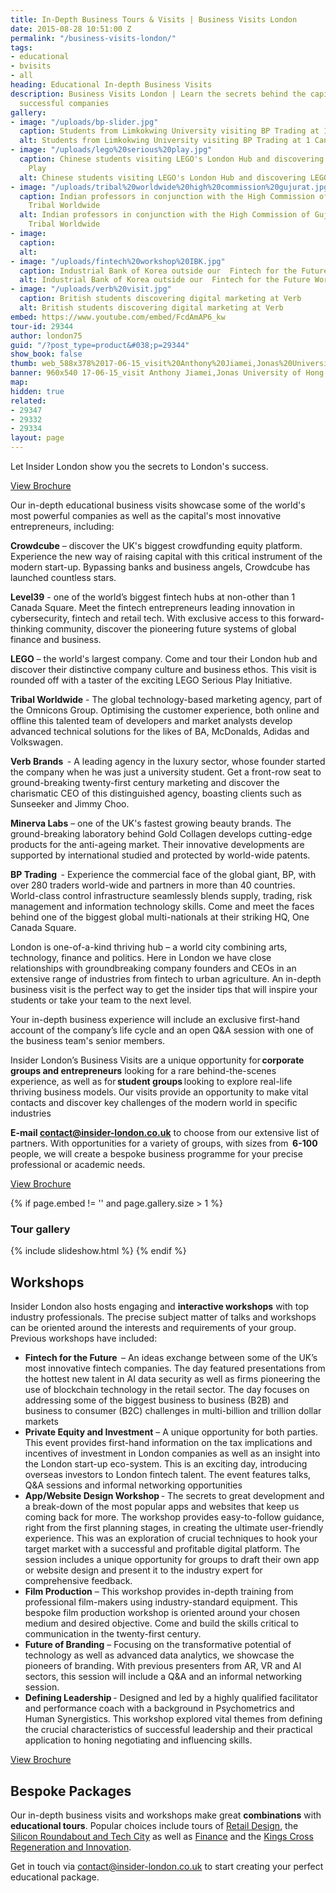 ```yaml
---
title: In-Depth Business Tours & Visits | Business Visits London
date: 2015-08-28 10:51:00 Z
permalink: "/business-visits-london/"
tags:
- educational
- bvisits
- all
heading: Educational In-depth Business Visits
description: Business Visits London | Learn the secrets behind the capital’s most
  successful companies
gallery:
- image: "/uploads/bp-slider.jpg"
  caption: Students from Limkokwing University visiting BP Trading at 1 Canary Wharf
  alt: Students from Limkokwing University visiting BP Trading at 1 Canary Wharf
- image: "/uploads/lego%20serious%20play.jpg"
  caption: Chinese students visiting LEGO's London Hub and discovering LEGO Serious
    Play
  alt: Chinese students visiting LEGO's London Hub and discovering LEGO Serious Play
- image: "/uploads/tribal%20worldwide%20high%20commission%20gujurat.jpg"
  caption: Indian professors in conjunction with the High Commission of Gujurat visiting
    Tribal Worldwide
  alt: Indian professors in conjunction with the High Commission of Gujurat visiting
    Tribal Worldwide
- image:
  caption:
  alt:
- image: "/uploads/fintech%20workshop%20IBK.jpg"
  caption: Industrial Bank of Korea outside our  Fintech for the Future Workshop
  alt: Industrial Bank of Korea outside our  Fintech for the Future Workshop
- image: "/uploads/verb%20visit.jpg"
  caption: British students discovering digital marketing at Verb
  alt: British students discovering digital marketing at Verb
embed: https://www.youtube.com/embed/FcdAmAP6_kw
tour-id: 29344
author: london75
guid: "/?post_type=product&#038;p=29344"
show_book: false
thumb: web_588x378%2017-06-15_visit%20Anthony%20Jiamei,Jonas%20University%20of%20Hong%20Kong.jpg
banner: 960x540 17-06-15_visit Anthony Jiamei,Jonas University of Hong Kong.jpg
map:
hidden: true
related:
- 29347
- 29332
- 29334
layout: page
---
```


Let Insider London show you the secrets to London's success.

<a class="btn btn--small btn--red" href="/assets/in-depth-business-visits_brochure_Insider_London.pdf">View Brochure</a>

Our in-depth educational business visits showcase some of the world's most powerful companies as well as the capital's most innovative entrepreneurs, including:

**Crowdcube** – discover the UK's biggest crowdfunding equity platform. Experience the new way of raising capital with this critical instrument of the modern start-up. Bypassing banks and business angels, Crowdcube has launched countless stars.

**Level39** - one of the world’s biggest fintech hubs at non-other than 1 Canada Square. Meet the fintech entrepreneurs leading innovation in cybersecurity, fintech and retail tech. With exclusive access to this forward-thinking community, discover the pioneering future systems of global finance and business.

**LEGO** – the world's largest company. Come and tour their London hub and discover their distinctive company culture and business ethos. This visit is rounded off with a taster of the exciting LEGO Serious Play Initiative.

**Tribal Worldwide** - The global technology-based marketing agency, part of the Omnicons Group. Optimising the customer experience, both online and offline this talented team of developers and market analysts develop advanced technical solutions for the likes of BA, McDonalds, Adidas and Volkswagen.

**Verb Brands**  - A leading agency in the luxury sector, whose founder started the company when he was just a university student. Get a front-row seat to ground-breaking twenty-first century marketing and discover the charismatic CEO of this distinguished agency, boasting clients such as Sunseeker and Jimmy Choo.

**Minerva Labs** – one of the UK's fastest growing beauty brands. The ground-breaking laboratory behind Gold Collagen develops cutting-edge products for the anti-ageing market. Their innovative developments are supported by international studied and protected by world-wide patents.

**BP Trading**  - Experience the commercial face of the global giant, BP, with over 280 traders world-wide and partners in more than 40 countries. World-class control infrastructure seamlessly blends supply, trading, risk management and information technology skills. Come and meet the faces behind one of the biggest global multi-nationals at their striking HQ, One Canada Square.

London is one-of-a-kind thriving hub – a world city combining arts, technology, finance and politics. Here in London we have close relationships with groundbreaking company founders and CEOs in an extensive range of industries from fintech to urban agriculture. An in-depth business visit is the perfect way to get the insider tips that will inspire your students or take your team to the next level.



Your in-depth business experience will include an exclusive first-hand account of the company’s life cycle and an open Q&A session with one of the business team's senior members.

Insider London’s Business Visits are a unique opportunity for **corporate groups and entrepreneurs** looking for a rare behind-the-scenes experience, as well as for **student groups** looking to explore real-life thriving business models. Our visits provide an opportunity to make vital contacts and discover key challenges of the modern world in specific industries

**E-mail [contact@insider-london.co.uk](mailto:contact@insider-london.co.uk)** to choose from our extensive list of partners. With opportunities for a variety of groups, with sizes from  **6-100** people, we will create a bespoke business programme for your precise professional or academic needs.

<a class="btn btn--small btn--red" href="/assets/in-depth-business-visits_brochure_Insider_London.pdf">View Brochure</a>

{% if page.embed != '' and page.gallery.size > 1 %}
### Tour gallery
  {% include slideshow.html %}
{% endif %}

## Workshops
Insider London also hosts engaging and **interactive workshops** with top industry professionals. The precise subject matter of talks and workshops can be oriented around the interests and requirements of your group. Previous workshops have included:

- **Fintech for the Future**  – An ideas exchange between some of the UK’s most innovative fintech companies. The day featured presentations from the hottest new talent in AI data security as well as firms pioneering the use of blockchain technology in the retail sector. The day focuses on addressing some of the biggest business to business (B2B) and business to consumer (B2C) challenges in multi-billion and trillion dollar markets
- **Private Equity and Investment** – A unique opportunity for both parties. This event provides first-hand information on the tax implications and incentives of investment in London companies as well as an insight into the London start-up eco-system. This is an exciting day, introducing overseas investors to London fintech talent. The event features talks, Q&A sessions and informal networking opportunities
- **App/Website Design Workshop** - The secrets to great development and a break-down of the most popular apps and websites that keep us coming back for more. The workshop provides easy-to-follow guidance, right from the first planning stages, in creating the ultimate user-friendly experience. This was an exploration of crucial techniques to hook your target market with a successful and profitable digital platform. The session includes a unique opportunity for groups to draft their own app or website design and present it to the industry expert for comprehensive feedback.
- **Film Production** – This workshop provides in-depth training from professional film-makers using industry-standard equipment. This bespoke film production workshop is oriented around your chosen medium and desired objective. Come and build the skills critical to communication in the twenty-first century.
- **Future of Branding** – Focusing on the transformative potential of technology as well as advanced data analytics, we showcase the pioneers of branding. With previous presenters from AR, VR and AI sectors, this session will include a Q&A and an informal networking session.
- **Defining Leadership** - Designed and led by a highly qualified facilitator and performance coach with a background in Psychometrics and Human Synergistics. This workshop explored vital themes from defining the crucial characteristics of successful leadership and their practical application to honing negotiating and influencing skills.

<a class="btn btn--small btn--red" href="/assets/in-depth-business-visits_brochure_Insider_London.pdf">View Brochure</a>

## Bespoke Packages
Our in-depth business visits and workshops make great **combinations** with **educational tours**. Popular choices include tours of [Retail Design](https://www.insider-london.co.uk/tours/retail-design/), the [Silicon Roundabout and Tech City](https://www.insider-london.co.uk/tours/silicon-roundabout-and-tech-city-tour/) as well as [Finance](https://www.insider-london.co.uk/tours/london-finance-walking-tour/) and the [Kings Cross Regeneration and Innovation](https://www.insider-london.co.uk/tours/kings-cross-regeneration/).  

Get in touch via [contact@insider-london.co.uk](mailto:contact@insider-london.co.uk) to start creating your perfect educational package.
